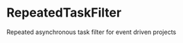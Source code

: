 RepeatedTaskFilter
==================

Repeated asynchronous task filter for event driven projects 
